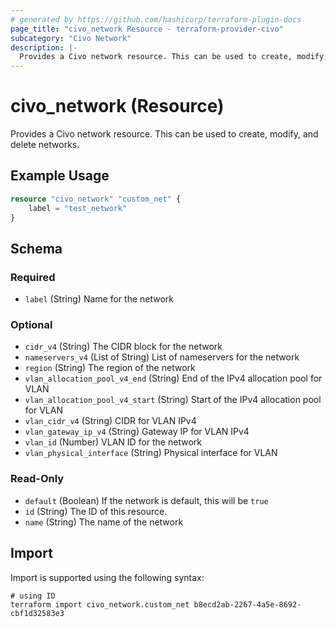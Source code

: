 ```yaml
---
# generated by https://github.com/hashicorp/terraform-plugin-docs
page_title: "civo_network Resource - terraform-provider-civo"
subcategory: "Civo Network"
description: |-
  Provides a Civo network resource. This can be used to create, modify, and delete networks.
---
```


# civo_network (Resource)

Provides a Civo network resource. This can be used to create, modify, and delete networks.

## Example Usage

```terraform
resource "civo_network" "custom_net" {
    label = "test_network"
}
```

<!-- schema generated by tfplugindocs -->
## Schema

### Required

- `label` (String) Name for the network

### Optional

- `cidr_v4` (String) The CIDR block for the network
- `nameservers_v4` (List of String) List of nameservers for the network
- `region` (String) The region of the network
- `vlan_allocation_pool_v4_end` (String) End of the IPv4 allocation pool for VLAN
- `vlan_allocation_pool_v4_start` (String) Start of the IPv4 allocation pool for VLAN
- `vlan_cidr_v4` (String) CIDR for VLAN IPv4
- `vlan_gateway_ip_v4` (String) Gateway IP for VLAN IPv4
- `vlan_id` (Number) VLAN ID for the network
- `vlan_physical_interface` (String) Physical interface for VLAN

### Read-Only

- `default` (Boolean) If the network is default, this will be `true`
- `id` (String) The ID of this resource.
- `name` (String) The name of the network

## Import

Import is supported using the following syntax:

```shell
# using ID
terraform import civo_network.custom_net b8ecd2ab-2267-4a5e-8692-cbf1d32583e3
```

